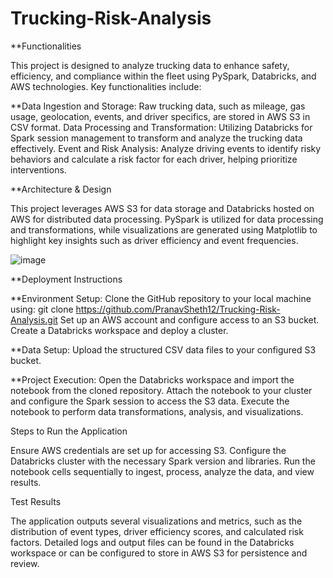 # Trucking-Risk-Analysis

**Functionalities

This project is designed to analyze trucking data to enhance safety, efficiency, and compliance within the fleet using PySpark, Databricks, and AWS technologies. 
Key functionalities include:

**Data Ingestion and Storage: Raw trucking data, such as mileage, gas usage, geolocation, events, and driver specifics, are stored in AWS S3 in CSV format.
Data Processing and Transformation: Utilizing Databricks for Spark session management to transform and analyze the trucking data effectively.
Event and Risk Analysis: Analyze driving events to identify risky behaviors and calculate a risk factor for each driver, helping prioritize interventions.

**Architecture & Design

This project leverages AWS S3 for data storage and Databricks hosted on AWS for distributed data processing. PySpark is utilized for data processing and transformations, while visualizations are generated using Matplotlib to highlight key insights such as driver efficiency and event frequencies.

![image](https://github.com/PranavSheth12/Trucking-Risk-Analysis/assets/79102762/57896c94-e7f1-431a-8b43-d0cb3189cacb)

**Deployment Instructions

**Environment Setup:
Clone the GitHub repository to your local machine using: git clone https://github.com/PranavSheth12/Trucking-Risk-Analysis.git
Set up an AWS account and configure access to an S3 bucket.
Create a Databricks workspace and deploy a cluster.

**Data Setup:
Upload the structured CSV data files to your configured S3 bucket.

**Project Execution:
Open the Databricks workspace and import the notebook from the cloned repository.
Attach the notebook to your cluster and configure the Spark session to access the S3 data.
Execute the notebook to perform data transformations, analysis, and visualizations.

Steps to Run the Application

Ensure AWS credentials are set up for accessing S3.
Configure the Databricks cluster with the necessary Spark version and libraries.
Run the notebook cells sequentially to ingest, process, analyze the data, and view results.

Test Results

The application outputs several visualizations and metrics, such as the distribution of event types, driver efficiency scores, and calculated risk factors.
Detailed logs and output files can be found in the Databricks workspace or can be configured to store in AWS S3 for persistence and review.
